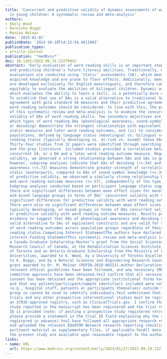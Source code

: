 ```yaml
---
title: 'Concurrent and predictive validity of dynamic assessments of word reading
  in young children: A systematic review and meta-analysis'
authors:
- Emily Wood
- Kereisha Biggs
- Monika Molnar
date: '2023-01-01'
publishDate: '2024-10-10T14:22:54.461100Z'
publication_types:
- article-journal
publication: '*medRxiv*'
doi: 10.1101/2022.09.19.22279942
abstract: 'Early evaluation of word reading skills is an important step in understanding
  and predicting children’s future literacy abilities. Traditionally, word reading
  evaluations are conducted using ‘static’ assessments (SA), which measure a child’s
  acquired knowledge and are prone to floor effects. Additionally, many of these tools
  are developed exclusively for English monolinguals, and therefore cannot be used
  equitably to evaluate the abilities of bilingual children. Dynamic assessment (DA),
  which evaluates the ability to learn a skill, is a potentially more equitable alternative.
  To establish that use of DAs is a valid alternative to traditional SAs, their concurrent
  agreement with gold standard SA measures and their predictive agreement with later
  word reading outcomes should be considered. In line with this, the primary objective
  of this systematic review and meta-analysis is to examine the concurrent and predictive
  validity of DAs of word reading skills. Two secondary objectives are (i) to address
  which types of word reading DAs (phonological awareness, sound-symbol knowledge,
  or decoding) demonstrate the strongest relationships with equivalent concurrent
  static measures and later word reading outcomes, and (ii) to consider for which
  populations, defined by language status (monolingual vs. bilingual vs. mixed) and
  reading status (typically developing vs. at-risk vs. mixed) these DAs are valid.
  Thirty-four studies from 32 papers were identified through searching 5 databases,
  and the grey literature. Included studies provided a correlation between a DA and
  concurrent SA, or a DA and a later word reading outcome measure. Regarding concurrent
  validity, we observed a strong relationship between DAs and SAs in general (r=.60);
  however, subgroup analyses indicate that DAs of decoding (r=.54) and phonological
  awareness (r=.73) measures demonstrate greater strength of correlation with their
  static counterparts, compared to DAs of sound-symbol knowledge (r=.34). In terms
  of predictive validity, we observed a similarly strong relationship between DAs
  and word reading outcome measures (r=.57), independently of the type of measure.
  Subgroup analyses conducted based on participant language status suggested that
  there are significant differences between mean effect sizes for monolingual, bilingual
  and mixed language groups in terms of DAs’ concurrent validity with SAs, but no
  significant differences for predictive validity with word reading outcome measures.
  There were also no significant differences between mean effect sizes for at-risk,
  typically developing, or mixed groups in terms of DAs concurrent validity with SAs
  or predictive validity with word reading outcome measures. Results provide preliminary
  evidence to suggest that DAs of phonological awareness and decoding skills are a
  valid alternative to SAs of equivalent constructs and are valid for the future prediction
  of word reading outcomes across population groups regardless of their language or
  reading status.Competing Interest StatementThe authors have declared no competing
  interest.Funding StatementThis systematic review and meta-analysis is funded by
  a Canada Graduate Scholarship-Master’s grant from the Social Sciences and Humanities
  Research Council of Canada, at the Rehabilitation Sciences Institute at the University
  of Toronto and an Ontario Graduate Scholarship from the Ministry of Colleges and
  Universities, awarded to E. Wood, by a University of Toronto Excellence Award, awarded
  to K. Biggs, and by a Natural Sciences and Engineering Research Council of Canada
  grant awarded to Dr. M. Molnar (RGPIN-2019-06523).Author DeclarationsI confirm all
  relevant ethical guidelines have been followed, and any necessary IRB and/or ethics
  committee approvals have been obtained.YesI confirm that all necessary patient/participant
  consent has been obtained and the appropriate institutional forms have been archived,
  and that any patient/participant/sample identifiers included were not known to anyone
  (e.g., hospital staff, patients or participants themselves) outside the research
  group so cannot be used to identify individuals.YesI understand that all clinical
  trials and any other prospective interventional studies must be registered with
  an ICMJE-approved registry, such as ClinicalTrials.gov. I confirm that any such
  study reported in the manuscript has been registered and the trial registration
  ID is provided (note: if posting a prospective study registered retrospectively,
  please provide a statement in the trial ID field explaining why the study was not
  registered in advance).YesI have followed all appropriate research reporting guidelines
  and uploaded the relevant EQUATOR Network research reporting checklist(s) and other
  pertinent material as supplementary files, if applicable.YesAll data produced in
  the present study are available upon reasonable request to the authors'
links:
- name: URL
  url: https://www.medrxiv.org/content/early/2023/01/27/2022.09.19.22279942
---
```

